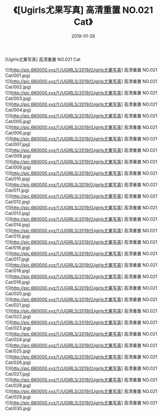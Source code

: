 ﻿---
layout: post
title:  《[Ugirls尤果写真] 高清重置 NO.021 Cat》
date:   2019-01-28
img: http://pic.660000.xyz/1:/UGIRLS/2019/[Ugirls尤果写真] 高清重置 NO.021 Cat/000.jpg
categories: [美女, 清纯, 唯美]
---

[Ugirls尤果写真] 高清重置 NO.021 Cat

 ![](http://pic.660000.xyz/1:/UGIRLS/2019/[Ugirls尤果写真] 高清重置 NO.021 Cat/001.jpg) <br>![](http://pic.660000.xyz/1:/UGIRLS/2019/[Ugirls尤果写真] 高清重置 NO.021 Cat/002.jpg) <br>![](http://pic.660000.xyz/1:/UGIRLS/2019/[Ugirls尤果写真] 高清重置 NO.021 Cat/003.jpg) <br>![](http://pic.660000.xyz/1:/UGIRLS/2019/[Ugirls尤果写真] 高清重置 NO.021 Cat/004.jpg) <br>![](http://pic.660000.xyz/1:/UGIRLS/2019/[Ugirls尤果写真] 高清重置 NO.021 Cat/005.jpg) <br>![](http://pic.660000.xyz/1:/UGIRLS/2019/[Ugirls尤果写真] 高清重置 NO.021 Cat/006.jpg) <br>![](http://pic.660000.xyz/1:/UGIRLS/2019/[Ugirls尤果写真] 高清重置 NO.021 Cat/007.jpg) <br>![](http://pic.660000.xyz/1:/UGIRLS/2019/[Ugirls尤果写真] 高清重置 NO.021 Cat/008.jpg) <br>![](http://pic.660000.xyz/1:/UGIRLS/2019/[Ugirls尤果写真] 高清重置 NO.021 Cat/009.jpg) <br>![](http://pic.660000.xyz/1:/UGIRLS/2019/[Ugirls尤果写真] 高清重置 NO.021 Cat/010.jpg) <br>![](http://pic.660000.xyz/1:/UGIRLS/2019/[Ugirls尤果写真] 高清重置 NO.021 Cat/011.jpg) <br>![](http://pic.660000.xyz/1:/UGIRLS/2019/[Ugirls尤果写真] 高清重置 NO.021 Cat/012.jpg) <br>![](http://pic.660000.xyz/1:/UGIRLS/2019/[Ugirls尤果写真] 高清重置 NO.021 Cat/013.jpg) <br>![](http://pic.660000.xyz/1:/UGIRLS/2019/[Ugirls尤果写真] 高清重置 NO.021 Cat/014.jpg) <br>![](http://pic.660000.xyz/1:/UGIRLS/2019/[Ugirls尤果写真] 高清重置 NO.021 Cat/015.jpg) <br>![](http://pic.660000.xyz/1:/UGIRLS/2019/[Ugirls尤果写真] 高清重置 NO.021 Cat/016.jpg) <br>![](http://pic.660000.xyz/1:/UGIRLS/2019/[Ugirls尤果写真] 高清重置 NO.021 Cat/017.jpg) <br>![](http://pic.660000.xyz/1:/UGIRLS/2019/[Ugirls尤果写真] 高清重置 NO.021 Cat/018.jpg) <br>![](http://pic.660000.xyz/1:/UGIRLS/2019/[Ugirls尤果写真] 高清重置 NO.021 Cat/019.jpg) <br>![](http://pic.660000.xyz/1:/UGIRLS/2019/[Ugirls尤果写真] 高清重置 NO.021 Cat/020.jpg) <br>![](http://pic.660000.xyz/1:/UGIRLS/2019/[Ugirls尤果写真] 高清重置 NO.021 Cat/021.jpg) <br>![](http://pic.660000.xyz/1:/UGIRLS/2019/[Ugirls尤果写真] 高清重置 NO.021 Cat/022.jpg) <br>![](http://pic.660000.xyz/1:/UGIRLS/2019/[Ugirls尤果写真] 高清重置 NO.021 Cat/023.jpg) <br>![](http://pic.660000.xyz/1:/UGIRLS/2019/[Ugirls尤果写真] 高清重置 NO.021 Cat/024.jpg) <br>![](http://pic.660000.xyz/1:/UGIRLS/2019/[Ugirls尤果写真] 高清重置 NO.021 Cat/025.jpg) <br>![](http://pic.660000.xyz/1:/UGIRLS/2019/[Ugirls尤果写真] 高清重置 NO.021 Cat/026.jpg) <br>![](http://pic.660000.xyz/1:/UGIRLS/2019/[Ugirls尤果写真] 高清重置 NO.021 Cat/027.jpg) <br>![](http://pic.660000.xyz/1:/UGIRLS/2019/[Ugirls尤果写真] 高清重置 NO.021 Cat/028.jpg) <br>![](http://pic.660000.xyz/1:/UGIRLS/2019/[Ugirls尤果写真] 高清重置 NO.021 Cat/029.jpg) <br>![](http://pic.660000.xyz/1:/UGIRLS/2019/[Ugirls尤果写真] 高清重置 NO.021 Cat/030.jpg) <br>